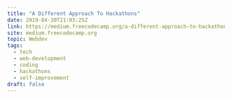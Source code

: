 ```yaml
---
title: "A Different Approach To Hackathons"
date: 2019-04-30T21:03:25Z
link: https://medium.freecodecamp.org/a-different-approach-to-hackathons-b88960d9cb79?source=rss----336d898217ee---4
site: medium.freecodecamp.org
topic: Webdev
tags:
  - tech
  - web-development
  - coding
  - hackathons
  - self-improvement
draft: false
---
```

